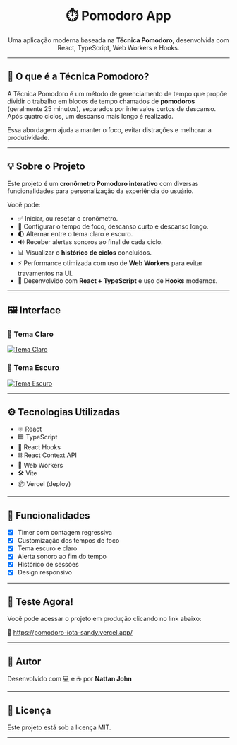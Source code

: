 <h1 align="center">⏱️ Pomodoro App</h1>

<p align="center">Uma aplicação moderna baseada na <strong>Técnica Pomodoro</strong>, desenvolvida com React, TypeScript, Web Workers e Hooks.</p>

---

## 🍅 O que é a Técnica Pomodoro?

A Técnica Pomodoro é um método de gerenciamento de tempo que propõe dividir o trabalho em blocos de tempo chamados de **pomodoros** (geralmente 25 minutos), separados por intervalos curtos de descanso. Após quatro ciclos, um descanso mais longo é realizado.

Essa abordagem ajuda a manter o foco, evitar distrações e melhorar a produtividade.

---

## 💡 Sobre o Projeto

Este projeto é um **cronômetro Pomodoro interativo** com diversas funcionalidades para personalização da experiência do usuário.

Você pode:

- ✅ Iniciar, ou resetar o cronômetro.
- 🧠 Configurar o tempo de foco, descanso curto e descanso longo.
- 🌓 Alternar entre o tema claro e escuro.
- 🔊 Receber alertas sonoros ao final de cada ciclo.
- 📊 Visualizar o **histórico de ciclos** concluídos.
- ⚡ Performance otimizada com uso de **Web Workers** para evitar travamentos na UI.
- 🧩 Desenvolvido com **React + TypeScript** e uso de **Hooks** modernos.

---

## 🖼️ Interface

### 🔆 Tema Claro  
<a href="https://imgur.com/rgZnD43" target="_blank">
  <img src="https://i.imgur.com/rgZnD43.png" title="Tema Claro" />
</a>

### 🌙 Tema Escuro  
<a href="https://imgur.com/H3TGXD8" target="_blank">
  <img src="https://i.imgur.com/H3TGXD8.png" title="Tema Escuro" />
</a>

---

## ⚙️ Tecnologias Utilizadas

- ⚛️ React
- 🟦 TypeScript
- 🧠 React Hooks
- ⛓️ React Context API
- 🧵 Web Workers
- 🛠️ Vite
- 📦 Vercel (deploy)

---

## 🔧 Funcionalidades

- [x] Timer com contagem regressiva
- [x] Customização dos tempos de foco
- [x] Tema escuro e claro
- [x] Alerta sonoro ao fim do tempo
- [x] Histórico de sessões
- [x] Design responsivo

---

## 🚀 Teste Agora!

Você pode acessar o projeto em produção clicando no link abaixo:

🔗 <a href="https://pomodoro-iota-sandy.vercel.app/" target="_blank">https://pomodoro-iota-sandy.vercel.app/</a>

---

## 🧠 Autor

Desenvolvido com 💻 e ☕ por **Nattan John**

---

## 📜 Licença

Este projeto está sob a licença MIT.

---

